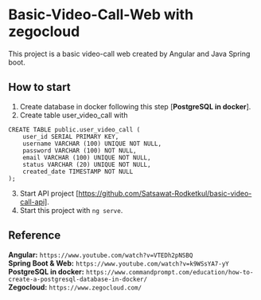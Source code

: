 # Basic-Video-Call-Web with zegocloud

This project is a basic video-call web created by Angular and Java Spring boot.

## How to start
1. Create database in docker following this step [**PostgreSQL in docker**].
2. Create table user_video_call with
```
CREATE TABLE public.user_video_call (
    user_id SERIAL PRIMARY KEY,
    username VARCHAR (100) UNIQUE NOT NULL, 
    password VARCHAR (100) NOT NULL, 
    email VARCHAR (100) UNIQUE NOT NULL, 
    status VARCHAR (20) UNIQUE NOT NULL, 
    created_date TIMESTAMP NOT NULL
);
```
3. Start API project [https://github.com/Satsawat-Rodketkul/basic-video-call-api].
4. Start this project with ```ng serve```.

## Reference
**Angular:** `https://www.youtube.com/watch?v=VTEDh2pNSBQ` \
**Spring Boot & Web:** `https://www.youtube.com/watch?v=k9WSsYA7-yY` \
**PostgreSQL in docker:** `https://www.commandprompt.com/education/how-to-create-a-postgresql-database-in-docker/` \
**Zegocloud:** `https://www.zegocloud.com/`
